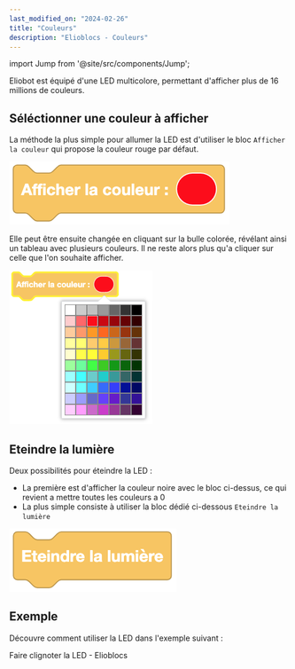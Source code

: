```yaml
---
last_modified_on: "2024-02-26"
title: "Couleurs"
description: "Elioblocs - Couleurs"
---
```


import Jump from '@site/src/components/Jump';


Eliobot est équipé d'une LED multicolore, permettant d'afficher plus de 16 millions de couleurs. 


## Séléctionner une couleur à afficher

La méthode la plus simple pour allumer la LED est d'utiliser le bloc ```Afficher la couleur``` qui propose la couleur rouge par défaut.

![Bloc light on](../../../static/img/elioblocs/blocs/colors/light-on.png)

Elle peut être ensuite changée en cliquant sur la bulle colorée, révélant ainsi un tableau avec plusieurs couleurs.
Il ne reste alors plus qu'a cliquer sur celle que l'on souhaite afficher.

![Color selector](../../../static/img/elioblocs/blocs/colors/color-choice.png)


## Eteindre la lumière

Deux possibilités pour éteindre la LED :

- La première est d'afficher la couleur noire avec le bloc ci-dessus, ce qui revient a mettre toutes les couleurs a 0
- La plus simple consiste à utiliser la bloc dédié ci-dessous ```Eteindre la lumière```

![Bloc light off](../../../static/img/elioblocs/blocs/colors/light-off.png)


## Exemple

Découvre comment utiliser la LED dans l'exemple suivant :

<Jump to="/docs/tutorial/elioblocs/blink-led-elioblocs">Faire clignoter la LED - Elioblocs</Jump>

